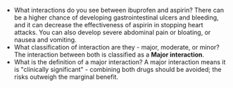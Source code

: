 - What interactions do you see between ibuprofen and aspirin?
  There can be a higher chance of developing gastrointestinal ulcers and bleeding, and it can decrease the effectiveness of aspirin in stopping heart attacks. You can also develop severe abdominal pain or bloating, or nausea and vomiting.
- What classification of interaction are they - major, moderate, or minor?
  The interaction between both is classified as a **Major interaction**.
- What is the definition of a major interaction?
  A major interaction means it is "clinically significant" - combining both drugs should be avoided; the risks outweigh the marginal benefit.
